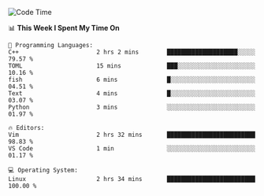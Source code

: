 <!-- [![Top Langs](https://github-readme-stats.vercel.app/api/top-langs/?username=gagahsyuja&theme=dracula&hide_border=true&border_radius=7)](https://github.com/anuraghazra/github-readme-stats) -->

<!--START_SECTION:waka-->
![Code Time](http://img.shields.io/badge/Code%20Time-128%20hrs%2030%20mins-blue)

📊 **This Week I Spent My Time On** 

```text
💬 Programming Languages: 
C++                      2 hrs 2 mins        ████████████████████░░░░░   79.57 % 
TOML                     15 mins             ███░░░░░░░░░░░░░░░░░░░░░░   10.16 % 
fish                     6 mins              █░░░░░░░░░░░░░░░░░░░░░░░░   04.51 % 
Text                     4 mins              █░░░░░░░░░░░░░░░░░░░░░░░░   03.07 % 
Python                   3 mins              ░░░░░░░░░░░░░░░░░░░░░░░░░   01.97 % 

🔥 Editors: 
Vim                      2 hrs 32 mins       █████████████████████████   98.83 % 
VS Code                  1 min               ░░░░░░░░░░░░░░░░░░░░░░░░░   01.17 % 

💻 Operating System: 
Linux                    2 hrs 34 mins       █████████████████████████   100.00 % 
```


<!--END_SECTION:waka-->

